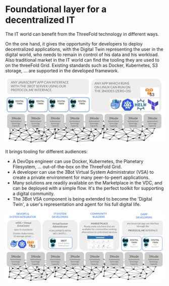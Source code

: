 # Foundational layer for a decentralized IT

The IT world can benefit from the ThreeFold technology in different ways.

On the one hand, it gives the opportunity for developers to deploy decentralized applications, with the Digital Twin representing the user in the digital world, who needs to remain in control of his data and his workload. 
Also traditional market in the IT world can find the tooling they are used to on the threeFold Grid. Existing standards such as Docker, Kubernetes, S3 storage, ... are supported in the developed framework. 

![](img/archi_usp_compatible_.jpg)

It brings tooling for different audiences: 
- A DevOps engineer can use Docker, Kubernetes, the Planetary Filesystem, ... out-of-the-box on the ThreeFold Grid.
- A developer can use the 3Bot Virtual System Administrator (VSA) to create a private environment for many peer-to-peert applications.
- Many solutions are readily available on the Marketplace in the VDC, and can be deployed with a simple flow. It's the perfect toolkit for supporting a digital community. 
- The 3Bot VSA component is being extended to become the 'Digital Twin', a user's representation and agent for his full digital life. 

![](img/archi_quantumsafecloud_usage.png)